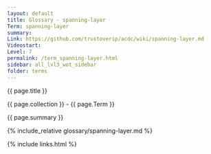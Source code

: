 ```yaml
---
layout: default
title: Glossary - spanning-layer
Term: spanning-layer
summary: 
Link: https://github.com/trustoverip/acdc/wiki/spanning-layer.md
Videostart: 
Level: 7
permalink: /term_spanning-layer.html
sidebar: all_lvl3_wot_sidebar
folder: terms
---
```


{{ page.title }}

{{ page.collection }} - {{ page.Term }}

   {{ page.summary }}

{% include_relative glossary/spanning-layer.md %}

 {% include links.html %} 
